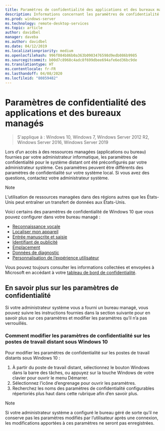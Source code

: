 ```yaml
---
title: Paramètres de confidentialité des applications et des bureaux managés
description: Informations concernant les paramètres de confidentialité du système distant lorsque vous utilisez des applications et des bureaux managés.
ms.prod: windows-server
ms.technology: remote-desktop-services
ms.topic: article
author: davidbel
manager: daveba
ms.author: davidbel
ms.date: 04/12/2019
ms.localizationpriority: medium
ms.openlocfilehash: 996f084b86b0a363b0903476598d9edb086b9985
ms.sourcegitcommit: b00d7c8968c4adc8f699dbee694afe6ed36bc9de
ms.translationtype: HT
ms.contentlocale: fr-FR
ms.lasthandoff: 04/08/2020
ms.locfileid: "80859482"
---
```

# <a name="privacy-settings-for-managed-apps-and-desktops"></a>Paramètres de confidentialité des applications et des bureaux managés

>S'applique à : Windows 10, Windows 7, Windows Server 2012 R2, Windows Server 2016, Windows Server 2019

Lors d’un accès à des ressources managées (applications ou bureau) fournies par votre administrateur informatique, les paramètres de confidentialité pour le système distant ont été préconfigurés par votre administrateur système. Ces paramètres peuvent être différents des paramètres de confidentialité sur votre système local. Si vous avez des questions, contactez votre administrateur système.

>[!NOTE]
>L’utilisation de ressources managées dans des régions autres que les États-Unis peut entraîner un transfert de données aux États-Unis.

Voici certains des paramètres de confidentialité de Windows 10 que vous pouvez configurer dans votre bureau managé :

- [Reconnaissance vocale](https://go.microsoft.com/fwlink/?linkid=874646)
- [Localiser mon appareil](https://go.microsoft.com/fwlink/?linkid=533063)
- [Entrée manuscrite et saisie](https://go.microsoft.com/fwlink/?linkid=874646)
- [Identifiant de publicité](https://go.microsoft.com/fwlink/?linkid=838419)
- [Emplacement](https://go.microsoft.com/fwlink/?linkid=529987)
- [Données de diagnostic](https://go.microsoft.com/fwlink/?linkid=614828)
- [Personnalisation de l’expérience utilisateur](https://go.microsoft.com/fwlink/?linkid=614828)

Vous pouvez toujours consulter les informations collectées et envoyées à Microsoft en accédant à votre [tableau de bord de confidentialité](https://go.microsoft.com/fwlink/?linkid=864206).

## <a name="learn-more-about-privacy-settings"></a>En savoir plus sur les paramètres de confidentialité

Si votre administrateur système vous a fourni un bureau managé, vous pouvez suivre les instructions fournies dans la section suivante pour en savoir plus sur ces paramètres et modifier les paramètres qu’il n’a pas verrouillés.

### <a name="how-to-change-privacy-settings-in-windows-10-remote-desktops"></a>Comment modifier les paramètres de confidentialité sur les postes de travail distant sous Windows 10

Pour modifier les paramètres de confidentialité sur les postes de travail distants sous Windows 10 :

1. À partir du poste de travail distant, sélectionnez le bouton Windows dans la barre des tâches, ou appuyez sur la touche Windows de votre clavier pour ouvrir le menu Démarrer.
2. Sélectionnez l’icône d’engrenage pour ouvrir les paramètres.
3. Recherchez les noms des paramètres de confidentialité configurables répertoriés plus haut dans cette rubrique afin d’en savoir plus.

>[!NOTE]
> Si votre administrateur système a configuré le bureau géré de sorte qu’il ne conserve pas les paramètres modifiés par l’utilisateur après une connexion, les modifications apportées à ces paramètres ne seront pas enregistrées.

